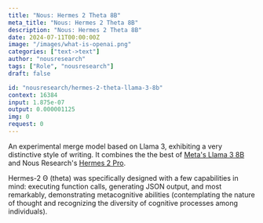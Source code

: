 ```yaml
---
title: "Nous: Hermes 2 Theta 8B"
meta_title: "Nous: Hermes 2 Theta 8B"
description: "Nous: Hermes 2 Theta 8B"
date: 2024-07-11T00:00:00Z
image: "/images/what-is-openai.png"
categories: ["text->text"]
author: "nousresearch"
tags: ["Role", "nousresearch"]
draft: false

id: "nousresearch/hermes-2-theta-llama-3-8b"
context: 16384
input: 1.875e-07
output: 0.000001125
img: 0
request: 0
---
```


An experimental merge model based on Llama 3, exhibiting a very distinctive style of writing. It combines the the best of [Meta's Llama 3 8B](https://openrouter.ai/models/meta-llama/llama-3-8b-instruct) and Nous Research's [Hermes 2 Pro](https://openrouter.ai/models/nousresearch/hermes-2-pro-llama-3-8b).

Hermes-2 Θ (theta) was specifically designed with a few capabilities in mind: executing function calls, generating JSON output, and most remarkably, demonstrating metacognitive abilities (contemplating the nature of thought and recognizing the diversity of cognitive processes among individuals).

